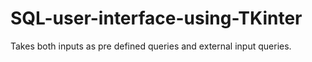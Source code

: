 # SQL-user-interface-using-TKinter
Takes both inputs as pre defined queries and external input queries.
